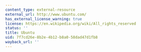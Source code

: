 ```yaml
---
content_type: external-resource
external_url: http://www.ubuntu.com/
has_external_license_warning: true
license: https://en.wikipedia.org/wiki/All_rights_reserved
status: ''
title: Ubuntu
uid: 7f7cd26e-8b2e-4b12-b8a0-58dad47d1fb8
wayback_url: ''
---
```

